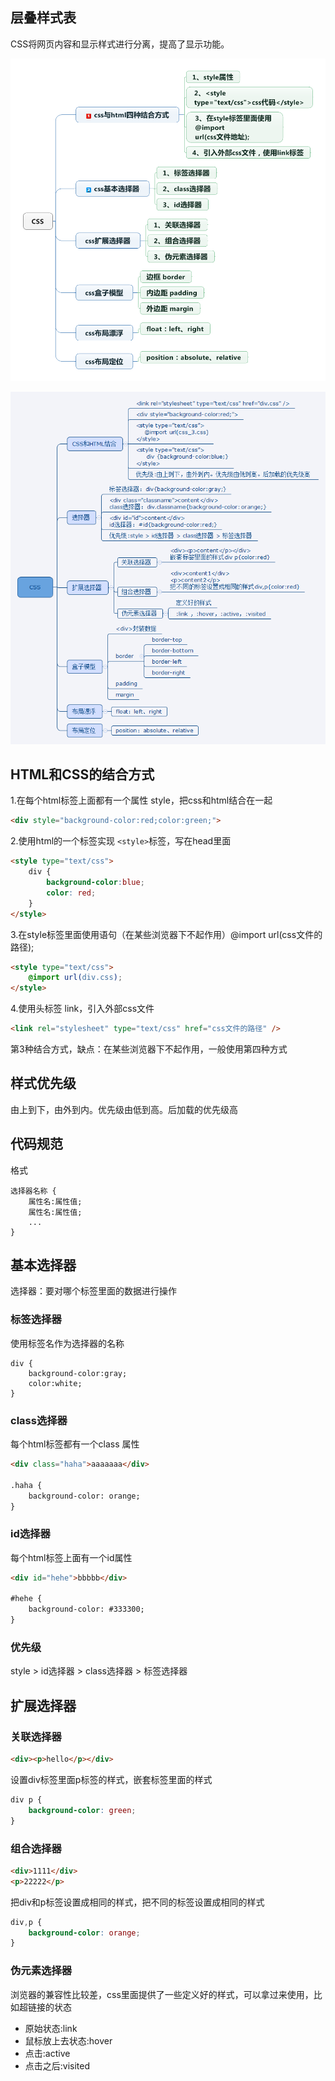 ## 层叠样式表

CSS将网页内容和显示样式进行分离，提高了显示功能。

![](img/css2.png)

![](img/css.png)

## HTML和CSS的结合方式

1.在每个html标签上面都有一个属性 style，把css和html结合在一起

```html
<div style="background-color:red;color:green;">
```

2.使用html的一个标签实现 `<style>`标签，写在head里面

```html
<style type="text/css">	
	div {
		background-color:blue;
		color: red;
	}		
</style>
```
3.在style标签里面使用语句（在某些浏览器下不起作用）@import url(css文件的路径);

```html
<style type="text/css">
	@import url(div.css);
</style>
```
4.使用头标签 link，引入外部css文件

```html
<link rel="stylesheet" type="text/css" href="css文件的路径" />
```

第3种结合方式，缺点：在某些浏览器下不起作用，一般使用第四种方式

## 样式优先级

由上到下，由外到内。优先级由低到高。后加载的优先级高

## 代码规范

格式

```
选择器名称 { 
	属性名:属性值;
	属性名:属性值;
	...
}
```

## 基本选择器

选择器：要对哪个标签里面的数据进行操作

### 标签选择器

使用标签名作为选择器的名称 

```
div {
	background-color:gray;	
	color:white;
}
```

### class选择器

每个html标签都有一个class 属性

```html
<div class="haha">aaaaaaa</div>

.haha {
	background-color: orange;
}
```

### id选择器

每个html标签上面有一个id属性

```html
<div id="hehe">bbbbb</div>

#hehe {
	background-color: #333300;
}
```

### 优先级

style > id选择器 > class选择器 > 标签选择器

## 扩展选择器

### 关联选择器

```html
<div><p>hello</p></div>
```

设置div标签里面p标签的样式，嵌套标签里面的样式

```css
div p {	
	background-color: green;
}
```

### 组合选择器

```html
<div>1111</div>
<p>22222</p>
```

把div和p标签设置成相同的样式，把不同的标签设置成相同的样式

```css
div,p {
	background-color: orange;
}
```

### 伪元素选择器

浏览器的兼容性比较差，css里面提供了一些定义好的样式，可以拿过来使用，比如超链接的状态

- 原始状态:link
- 鼠标放上去状态:hover
- 点击:active
- 点击之后:visited	                          